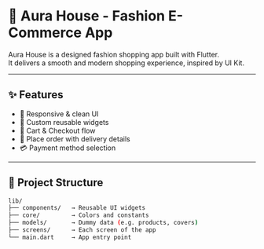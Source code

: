 # 🌿 Aura House - Fashion E-Commerce App

Aura House is a designed fashion shopping app built with Flutter.  
It delivers a smooth and modern shopping experience, inspired by UI Kit.

---

## ✨ Features

- 📱 Responsive & clean UI
- 🎨 Custom reusable widgets
- 🛒 Cart & Checkout flow
- 🧾 Place order with delivery details
- 💳 Payment method selection

---

## 📂 Project Structure

```bash
lib/
├── components/   → Reusable UI widgets
├── core/         → Colors and constants
├── models/       → Dummy data (e.g. products, covers)
├── screens/      → Each screen of the app
└── main.dart     → App entry point
